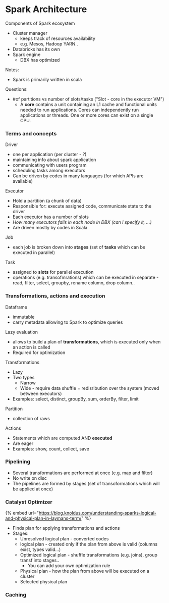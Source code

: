 # Spark Architecture

Components of Spark ecosystem

* Cluster manager
  * keeps track of resources availability 
  * e.g. Mesos, Hadoop YARN..
* Databricks has its own 
* Spark engine 
  * DBX has optimized

Notes:

* Spark is primarily written in scala

Questions:

* \#of partitions vs number of slots/tasks \("Slot - core in the executor VM"\)
  * A **core** contains a unit containing an L1 cache and functional units needed to run applications. Cores can independently run applications or threads. One or more cores can exist on a single CPU.

### Terms and concepts

Driver

* one per application \(per cluster - ?\)
* maintaining info about spark application 
* communicating with users program
* scheduling tasks among executors 
* Can be driven by codes in many languages \(for which APIs are available\) 

Executor

* Hold a partition \(a chunk of data\)
* Responsible for: execute assigned code, communicate state to the driver
* Each executor has a number of slots
* _How many executors falls in each node in DBX \(can I specify it, ...\)_
* Are driven mostly by codes in Scala 

Job

* each job is broken down into **stages** \(set of **tasks** which can be executed in parallel\)

Task

* assigned to **slots** for parallel execution 
* operations \(e.g. transofmrations\) which can be executed in separate - read, filter, select, groupby, rename column, drop column..

### Transformations, actions and execution

Dataframe

* immutable
* carry metadata allowing to Spark to optimize queries 

Lazy evaluation

* allows to build a plan of **transformations**, which is executed only when an action is called
* Required for optimization

Transformations 

* Lazy
* Two types
  * Narrow 
  * Wide - require data shuffle = redisribution over the system \(moved between executors\) 
* Examples: select, distinct, groupBy, sum, orderBy, filter, limit

Partition

* collection of raws 

Actions

* Statements which are computed AND **executed** 
* Are eager
* Examples: show, count, collect, save 

### Pipelining

* Several transformations are performed at once \(e.g. map and filter\)
* No write on disc
* The pipelines are formed by stages \(set of transoformations which will be applied at once\) 

### Catalyst Optimizer

{% embed url="https://blog.knoldus.com/understanding-sparks-logical-and-physical-plan-in-laymans-term/" %}

* Finds plan for applying transformations and actions 
* Stages:
  * Unresolved logical plan - converted codes
  * logical plan - created only if the plan from above is valid \(columns exist, types valid...\)
  * Optimized logical plan - shuffle transformations \(e.g. joins\), group transf into stages..
    * You can add your own optimization rule 
  * Physical plan - how the plan from above will be executed on a cluster 
  * Selected physical plan 

### Caching 





